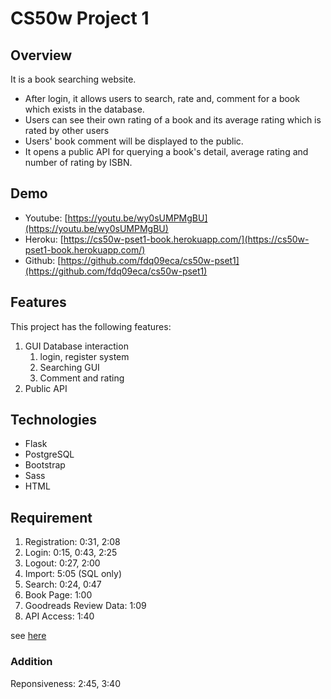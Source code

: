 # CS50w Project 1

## Overview

It is a book searching website.

- After login, it allows users to search, rate and, comment for a book which exists in the database.
- Users can see their own rating of a book and its average rating which is rated by other users
- Users' book comment will be displayed to the public.
- It opens a public API for querying a book's detail, average rating and number of rating by ISBN.

## Demo

- Youtube: [https://youtu.be/wy0sUMPMgBU](https://youtu.be/wy0sUMPMgBU)
- Heroku: [https://cs50w-pset1-book.herokuapp.com/](https://cs50w-pset1-book.herokuapp.com/)
- Github: [https://github.com/fdq09eca/cs50w-pset1](https://github.com/fdq09eca/cs50w-pset1)

## Features

This project has the following features:

1. GUI Database interaction
   1. login, register system
   2. Searching GUI
   3. Comment and rating
2. Public API

## Technologies

- Flask
- PostgreSQL
- Bootstrap
- Sass
- HTML

## Requirement

1. Registration: 0:31, 2:08
2. Login: 0:15, 0:43, 2:25
3. Logout: 0:27, 2:00
4. Import: 5:05 (SQL only)
5. Search: 0:24, 0:47
6. Book Page: 1:00
7. Goodreads Review Data: 1:09
8. API Access: 1:40

see [here](https://youtu.be/wy0sUMPMgBU)
### Addition

Reponsiveness: 2:45, 3:40

